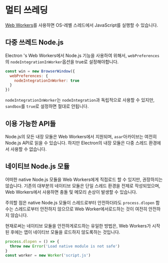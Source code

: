 # 멀티 쓰레딩

[Web Workers](https://developer.mozilla.org/en/docs/Web/API/Web_Workers_API/Using_web_workers)를 사용하면 OS-레벨 스레드에서 JavaScript를 실행할 수 있습니다.

## 다중 쓰레드 Node.js

Electron 's Web Workers에서 Node.js 기능을 사용하여 위해서, `webPreferences`의 `nodeIntegrationInWorker`옵션을 true로 설정해야합니다.

```javascript
const win = new BrowserWindow({
  webPreferences: {
    nodeIntegrationInWorker: true
  }
})
```

`nodeIntegrationInWorker`는 `nodeIntegration`과 독립적으로 사용할 수 있지만, `sandbox`를 `true`로 설정하면 절대로 안됩니다.

## 이용 가능한 API들

Node.js의 모든 내장 모듈은 Web Workers에서 지원되며, `asar`아카이브는 여전히 Node.js API로 읽을 수 있습니다. 하지만 Electron의 내장 모듈은 다중 스레드 환경에서 사용할 수 없습니다.

## 네이티브 Node.js 모듈

어떠한 native Node.js 모듈을 Web Workers에게 직접로드 할 수 있지만, 권장하지는 않습니다. 기존의 대부분의 네이티브 모듈은 단일 스레드 환경을 전제로 작성되었으며, Web Workers에서 사용하면 충돌 및 메모리 손상이 발생할 수 있습니다.

주의할 점은 native Node.js 모듈이 스레드로부터 안전하더라도 `process.dlopen` 함수는 스레드로부터 안전하지 않으므로 Web Worker에서로드하는 것이 여전히 안전하지 않습니다.

현재로써는 네이티브 모듈을 안전하게로드하는 유일한 방법은, Web Workers가 시작된 후에는 앱이 네이티브 모듈을 로드하지 않도록하는 것입니다.

```javascript
process.dlopen = () => {
  throw new Error('Load native module is not safe')
}
const worker = new Worker('script.js')
```
